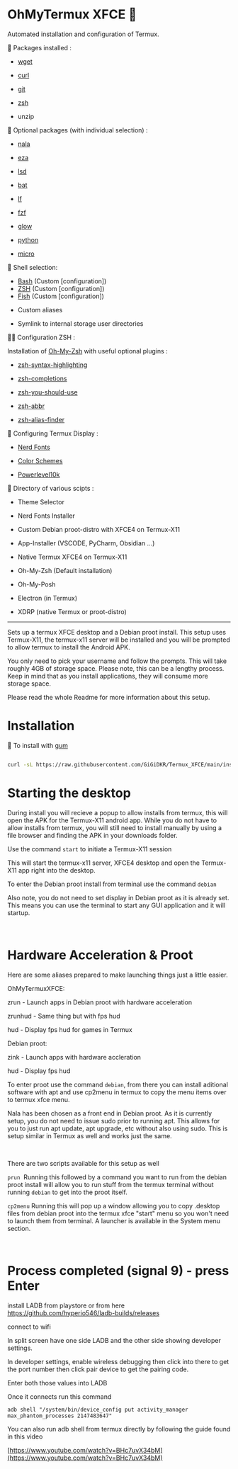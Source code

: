 # OhMyTermux XFCE 🧊

Automated installation and configuration of Termux.

  
  

🧊 Packages installed :

- [wget](https://github.com/mirror/wget)

- [curl](https://github.com/curl/curl)

- [git](https://github.com/git/git)

- [zsh](https://github.com/zsh-users/zsh)

- unzip

  

🧊 Optional packages (with individual selection) :

- [nala](https://github.com/volitank/nala)

- [eza](https://github.com/eza-community/eza)

- [lsd](https://github.com/lsd-rs/lsd)

- [bat](https://github.com/sharkdp/bat)

- [lf](https://github.com/gokcehan/lf)

- [fzf](https://github.com/junegunn/fzf)

- [glow](https://github.com/charmbracelet/glow)

- [python](https://github.com/python)

- [micro](https://github.com/zyedidia/micro)

  

🧊 Shell selection: 
* [Bash](https://git.savannah.gnu.org/cgit/bash.git/=) (Custom [configuration])
* [ZSH](https://www.zsh.org/) (Custom [configuration])
* [Fish](https://github.com/fish-shell/fish-shell) (Custom [configuration])

- Custom aliases

- Symlink to internal storage user directories

  

🧊🧊 Configuration ZSH : 

Installation of [Oh-My-Zsh](https://github.com/ohmyzsh/ohmyzsh) with useful optional plugins :

- [zsh-syntax-highlighting](https://github.com/zsh-users/zsh-syntax-highlighting)

- [zsh-completions](https://github.com/zsh-users/zsh-completions)

- [zsh-you-should-use](https://github.com/MichaelAquilina/zsh-you-should-use)

- [zsh-abbr](https://github.com/olets/zsh-abbr)

- [zsh-alias-finder](https://github.com/ohmyzsh/ohmyzsh/tree/master/plugins/alias-finder)

  

🧊 Configuring Termux Display :

- [Nerd Fonts](https://github.com/ryanoasis/nerd-fonts) 

- [Color Schemes](https://github.com/mbadolato/iTerm2-Color-Schemes)

- [Powerlevel10k](https://github.com/romkatv/powerlevel10k)

  

🧊 Directory of various scipts :

- Theme Selector

- Nerd Fonts Installer

- Custom Debian proot-distro with XFCE4 on Termux-X11

- App-Installer (VSCODE, PyCharm, Obsidian ...)

- Native Termux XFCE4 on Termux-X11

- Oh-My-Zsh (Default installation)

- Oh-My-Posh

- Electron (in Termux)

- XDRP (native Termux or proot-distro)

  

-----

Sets up a termux XFCE desktop and a Debian proot install. This setup uses Termux-X11, the termux-x11 server will be installed and you will be prompted to allow termux to install the Android APK.

  

You only need to pick your username and follow the prompts. This will take roughly 4GB of storage space. Please note, this can be a lengthy process. Keep in mind that as you install applications, they will consume more storage space.

  

Please read the whole Readme for more information about this setup.  

  

# Installation

  

🧊 To install with [gum](https://github.com/charmbracelet/gum)

  

```bash

curl -sL https://raw.githubusercontent.com/GiGiDKR/Termux_XFCE/main/install_gum.sh -o install_gum.sh && chmod +x install_gum.sh && ./install_gum.sh --gum

```


  
  

# Starting the desktop

  

During install you will recieve a popup to allow installs from termux, this will open the APK for the Termux-X11 android app. While you do not have to allow installs from termux, you will still need to install manually by using a file browser and finding the APK in your downloads folder.

Use the command ```start``` to initiate a Termux-X11 session

This will start the termux-x11 server, XFCE4 desktop and open the Termux-X11 app right into the desktop.

  

To enter the Debian proot install from terminal use the command ```debian```

  

Also note, you do not need to set display in Debian proot as it is already set. This means you can use the terminal to start any GUI application and it will startup.

  

&nbsp;

  

# Hardware Acceleration & Proot

  

Here are some aliases prepared to make launching things just a little easier.

  

OhMyTermuxXFCE:

  

zrun - Launch apps in Debian proot with hardware acceleration

  

zrunhud - Same thing but with fps hud

  

hud - Display fps hud for games in Termux

  

Debian proot:

  

zink - Launch apps with hardware accleration

  

hud - Display fps hud

To enter proot use the command ```debian```, from there you can install aditional software with apt and use cp2menu in termux to copy the menu items over to termux xfce menu.

  

Nala has been chosen as a front end in Debian proot. As it is currently setup, you do not need to issue sudo prior to running apt. This allows for you to just run apt update, apt upgrade, etc without also using sudo. This is setup similar in Termux as well and works just the same.

  

&nbsp;

  

There are two scripts available for this setup as well

```prun```  Running this followed by a command you want to run from the debian proot install will allow you to run stuff from the termux terminal without running ```debian``` to get into the proot itself.

```cp2menu``` Running this will pop up a window allowing you to copy .desktop files from debian proot into the termux xfce "start" menu so you won't need to launch them from terminal. A launcher is available in the System menu section.

  

&nbsp;

  

# Process completed (signal 9) - press Enter

  

install LADB from playstore or from here https://github.com/hyperio546/ladb-builds/releases

  

connect to wifi  

In split screen have one side LADB and the other side showing developer settings.

In developer settings, enable wireless debugging then click into there to get the port number then click pair device to get the pairing code.

Enter both those values into LADB

Once it connects run this command

```adb shell "/system/bin/device_config put activity_manager max_phantom_processes 2147483647"```

  

You can also run adb shell from termux directly by following the guide found in this video

  

[https://www.youtube.com/watch?v=BHc7uvX34bM](https://www.youtube.com/watch?v=BHc7uvX34bM)
